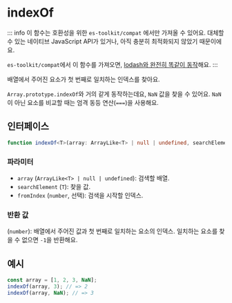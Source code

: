 # indexOf

::: info
이 함수는 호환성을 위한 `es-toolkit/compat` 에서만 가져올 수 있어요. 대체할 수 있는 네이티브 JavaScript API가 있거나, 아직 충분히 최적화되지 않았기 때문이에요.

`es-toolkit/compat`에서 이 함수를 가져오면, [lodash와 완전히 똑같이 동작](../../../compatibility.md)해요.
:::

배열에서 주어진 요소가 첫 번째로 일치하는 인덱스를 찾아요.

`Array.prototype.indexOf`와 거의 같게 동작하는데요, `NaN` 값을 찾을 수 있어요.
`NaN`이 아닌 요소를 비교할 때는 엄격 동등 연산(`===`)을 사용해요.

## 인터페이스

```typescript
function indexOf<T>(array: ArrayLike<T> | null | undefined, searchElement: T, fromIndex?: number): number;
```

### 파라미터

- `array` (`ArrayLike<T> | null | undefined`): 검색할 배열.
- `searchElement` (`T`): 찾을 값.
- `fromIndex` (`number`, 선택): 검색을 시작할 인덱스.

### 반환 값

(`number`): 배열에서 주어진 값과 첫 번째로 일치하는 요소의 인덱스. 일치하는 요소를 찾을 수 없으면 `-1`을 반환해요.

## 예시

```typescript
const array = [1, 2, 3, NaN];
indexOf(array, 3); // => 2
indexOf(array, NaN); // => 3
```
